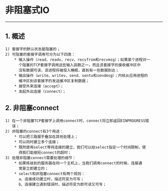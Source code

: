 # **非阻塞式IO**
***

## **1. 概述**
    1) 套接字的默认状态是阻塞的；
    2) 可阻塞的套接字调用可分为以下四类：
        * 输入操作（read、readv、recv、recvfrom和recvmsg）；如果某个进程对一
          个阻塞的TCP套接字调用这些输入函数之一，而且该套接字的接收缓冲区中
          没有数据可读，该进程将被投入睡眠，直到有一些数据到达；
        * 输出操作（write、writev、send、sento和sendmsg）；内核从应用进程的
          缓冲区到该套接字的发送缓冲区复制数据；
        * 接受外来连接（accept）；
        * 发起外出连接（connect）；


## **2. 非阻塞connect**
    1) 在一个非阻塞TCP套接字上调用connect时，connect将立即返回EINPROGRESS错
       误；
    2) 非阻塞的connect有3个用途：
        * 可以把三路握手叠加在其他处理上；
        * 可以同时建立多个连接；
        * 既然使用select等待连接的建立，我们可以给select指定一个时间限制，使
          得我们能缩短connect的超时；
    3) 处理非阻塞connect需要处理的细节：
        * 如果练级到的服务器在同一个主机上，当我们调用connect的时候，连接通
          常是立即建立的；
        * select和非阻塞connect有两个规则：
          a、连接成功建立时，描述符变为可写；
          b、连接建立遇到错误时，描述符变为即可读又可写；

